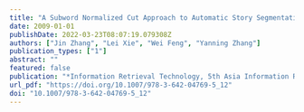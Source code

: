 ```yaml
---
title: "A Subword Normalized Cut Approach to Automatic Story Segmentation of Chinese Broadcast News"
date: 2009-01-01
publishDate: 2022-03-23T08:07:19.079308Z
authors: ["Jin Zhang", "Lei Xie", "Wei Feng", "Yanning Zhang"]
publication_types: ["1"]
abstract: ""
featured: false
publication: "*Information Retrieval Technology, 5th Asia Information Retrieval Symposium, AIRS 2009, Sapporo, Japan, October 21-23, 2009. Proceedings*"
url_pdf: "https://doi.org/10.1007/978-3-642-04769-5_12"
doi: "10.1007/978-3-642-04769-5_12"
---
```


